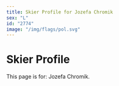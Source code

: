 ```yaml
---
title: Skier Profile for Jozefa Chromik
sex: "L"
id: "2774"
image: "/img/flags/pol.svg" 
---
```


# Skier Profile

This page is for: Jozefa Chromik.
    
